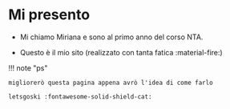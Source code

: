 # Mi presento

* Mi chiamo Miriana e sono al primo anno del corso NTA. 

* Questo è il mio sito (realizzato con tanta fatica :material-fire:)





!!! note "ps"

    migliorerò questa pagina appena avrò l'idea di come farlo

    letsgoski :fontawesome-solid-shield-cat: